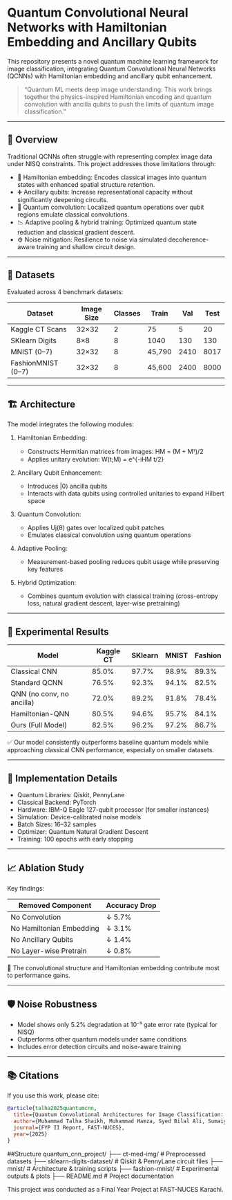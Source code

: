 # Quantum Convolutional Neural Networks with Hamiltonian Embedding and Ancillary Qubits

This repository presents a novel quantum machine learning framework for image classification, integrating Quantum Convolutional Neural Networks (QCNNs) with Hamiltonian embedding and ancillary qubit enhancement.

> “Quantum ML meets deep image understanding: This work brings together the physics-inspired Hamiltonian encoding and quantum convolution with ancilla qubits to push the limits of quantum image classification.”

---

## 📌 Overview

Traditional QCNNs often struggle with representing complex image data under NISQ constraints. This project addresses those limitations through:

- 🧠 Hamiltonian embedding: Encodes classical images into quantum states with enhanced spatial structure retention.
- ➕ Ancillary qubits: Increase representational capacity without significantly deepening circuits.
- 🧱 Quantum convolution: Localized quantum operations over qubit regions emulate classical convolutions.
- 📉 Adaptive pooling & hybrid training: Optimized quantum state reduction and classical gradient descent.
- ⚙️ Noise mitigation: Resilience to noise via simulated decoherence-aware training and shallow circuit design.

---

## 🧪 Datasets

Evaluated across 4 benchmark datasets:

| Dataset           | Image Size | Classes | Train | Val | Test |
|------------------|------------|---------|-------|-----|------|
| Kaggle CT Scans  | 32×32      | 2       | 75    | 5   | 20   |
| SKlearn Digits   | 8×8        | 8       | 1040  | 130 | 130  |
| MNIST (0–7)      | 32×32      | 8       | 45,790| 2410| 8017 |
| FashionMNIST (0–7)| 32×32     | 8       | 45,600| 2400| 8000 |

---

## 🏗️ Architecture

The model integrates the following modules:

1. Hamiltonian Embedding:
   - Constructs Hermitian matrices from images: 
     HM = (M + Mᵀ)/2
   - Applies unitary evolution: W(t;M) = e^{-iHM t/2}

2. Ancillary Qubit Enhancement:
   - Introduces |0⟩ ancilla qubits
   - Interacts with data qubits using controlled unitaries to expand Hilbert space

3. Quantum Convolution:
   - Applies Uj(θ) gates over localized qubit patches
   - Emulates classical convolution using quantum operations

4. Adaptive Pooling:
   - Measurement-based pooling reduces qubit usage while preserving key features

5. Hybrid Optimization:
   - Combines quantum evolution with classical training (cross-entropy loss, natural gradient descent, layer-wise pretraining)

---

## 🔬 Experimental Results

| Model                   | Kaggle CT | SKlearn | MNIST | Fashion |
|------------------------|-----------|---------|--------|---------|
| Classical CNN          | 85.0%     | 97.7%   | 98.9%  | 89.3%   |
| Standard QCNN          | 76.5%     | 92.3%   | 94.1%  | 82.5%   |
| QNN (no conv, no ancilla)| 72.0%    | 89.2%   | 91.8%  | 78.4%   |
| Hamiltonian-QNN        | 80.5%     | 94.6%   | 95.7%  | 84.1%   |
| Ours (Full Model)      | 82.5%     | 96.2%   | 97.2%  | 86.7%   |

✅ Our model consistently outperforms baseline quantum models while approaching classical CNN performance, especially on smaller datasets.

---

## 🔧 Implementation Details

- Quantum Libraries: Qiskit, PennyLane
- Classical Backend: PyTorch
- Hardware: IBM-Q Eagle 127-qubit processor (for smaller instances)
- Simulation: Device-calibrated noise models
- Batch Sizes: 16–32 samples
- Optimizer: Quantum Natural Gradient Descent
- Training: 100 epochs with early stopping

---

## 📈 Ablation Study

Key findings:

| Removed Component        | Accuracy Drop |
|-------------------------|----------------|
| No Convolution          | ↓ 5.7%         |
| No Hamiltonian Embedding| ↓ 3.1%         |
| No Ancillary Qubits     | ↓ 1.4%         |
| No Layer-wise Pretrain  | ↓ 0.8%         |

🧩 The convolutional structure and Hamiltonian embedding contribute most to performance gains.

---

## 🛡️ Noise Robustness

- Model shows only 5.2% degradation at 10⁻³ gate error rate (typical for NISQ)
- Outperforms other quantum models under same conditions
- Includes error detection circuits and noise-aware training

---

## 📚 Citations

If you use this work, please cite:

```bibtex
@article{talha2025quantumcnn,
  title={Quantum Convolutional Architectures for Image Classification: A Hamiltonian-Embedded Approach with Ancillary Qubits},
  author={Muhammad Talha Shaikh, Muhammad Hamza, Syed Bilal Ali, Sumaiyah Zahid, Muhammad Rafi},
  journal={FYP II Report, FAST-NUCES},
  year={2025}
}
```
##Structure
quantum_cnn_project/
├── ct-med-img/                # Preprocessed datasets
├── sklearn-digits-dataset/            # Qiskit & PennyLane circuit files
├── mnist/              # Architecture & training scripts
├── fashion-mnist/             # Experimental outputs & plots
├── README.md            # Project documentation


This project was conducted as a Final Year Project at FAST-NUCES Karachi.


